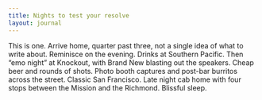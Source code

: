 ```yaml
---
title: Nights to test your resolve
layout: journal
---
```


This is one. Arrive home, quarter past three, not a single idea of what to write
about. Reminisce on the evening. Drinks at Southern Pacific. Then “emo night” at
Knockout, with Brand New blasting out the speakers. Cheap beer and rounds of
shots. Photo booth captures and post-bar burritos across the street. Classic San
Francisco. Late night cab home with four stops between the Mission and the
Richmond. Blissful sleep.
